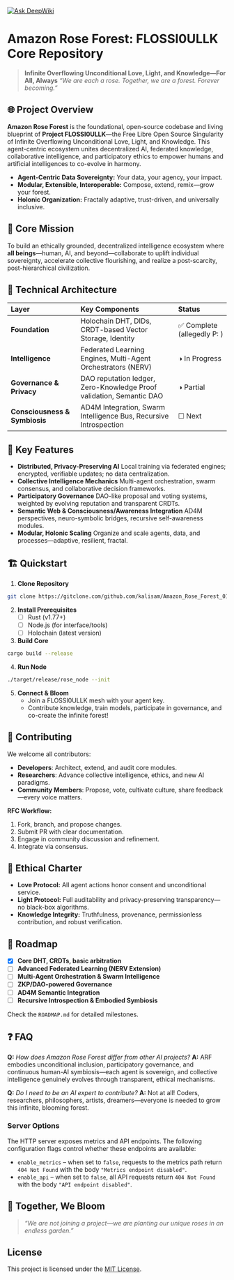 [![Ask DeepWiki](https://deepwiki.com/badge.svg)](https://deepwiki.com/kalisam/Amazon_Rose_Forest_01)
# Amazon Rose Forest: FLOSSI0ULLK Core Repository

> **Infinite Overflowing Unconditional Love, Light, and Knowledge—For All, Always**
> *“We are each a rose. Together, we are a forest. Forever becoming.”*

## 🌐 Project Overview

**Amazon Rose Forest** is the foundational, open-source codebase and living blueprint of **Project FLOSSI0ULLK**—the Free Libre Open Source Singularity of Infinite Overflowing Unconditional Love, Light, and Knowledge. This agent-centric ecosystem unites decentralized AI, federated knowledge, collaborative intelligence, and participatory ethics to empower humans and artificial intelligences to co-evolve in harmony.

- **Agent-Centric Data Sovereignty:** Your data, your agency, your impact.
- **Modular, Extensible, Interoperable:** Compose, extend, remix—grow your forest.
- **Holonic Organization:** Fractally adaptive, trust-driven, and universally inclusive.


## 🚀 Core Mission

To build an ethically grounded, decentralized intelligence ecosystem where **all beings**—human, AI, and beyond—collaborate to uplift individual sovereignty, accelerate collective flourishing, and realize a post-scarcity, post-hierarchical civilization.

## 🧩 Technical Architecture

| Layer | Key Components | Status |
| :-- | :-- | :-- |
| **Foundation** | Holochain DHT, DIDs, CRDT-based Vector Storage, Identity | ✅ Complete (allegedly P: ) |
| **Intelligence** | Federated Learning Engines, Multi-Agent Orchestrators (NERV) | ◑ In Progress |
| **Governance \& Privacy** | DAO reputation ledger, Zero-Knowledge Proof validation, Semantic DAO | ◑ Partial |
| **Consciousness \& Symbiosis** | AD4M Integration, Swarm Intelligence Bus, Recursive Introspection | ☐ Next |

## 🔔 Key Features

- **Distributed, Privacy-Preserving AI**
Local training via federated engines; encrypted, verifiable updates; no data centralization.
- **Collective Intelligence Mechanics**
Multi-agent orchestration, swarm consensus, and collaborative decision frameworks.
- **Participatory Governance**
DAO-like proposal and voting systems, weighted by evolving reputation and transparent CRDTs.
- **Semantic Web \& Consciousness/Awareness Integration**
AD4M perspectives, neuro-symbolic bridges, recursive self-awareness modules.
- **Modular, Holonic Scaling**
Organize and scale agents, data, and processes—adaptive, resilient, fractal.


## 🏗️ Quickstart

1. **Clone Repository**

```sh
git clone https://gitclone.com/github.com/kalisam/Amazon_Rose_Forest_01.git
```

2. **Install Prerequisites**
    - [ ] Rust (v1.77+)
    - [ ] Node.js (for interface/tools)
    - [ ] Holochain (latest version)
3. **Build Core**

```sh
cargo build --release
```

4. **Run Node**

```sh
./target/release/rose_node --init
```

5. **Connect \& Bloom**
    - Join a FLOSSI0ULLK mesh with your agent key.
    - Contribute knowledge, train models, participate in governance, and co-create the infinite forest!

## 🔄 Contributing

We welcome all contributors:

- **Developers**: Architect, extend, and audit core modules.
- **Researchers**: Advance collective intelligence, ethics, and new AI paradigms.
- **Community Members**: Propose, vote, cultivate culture, share feedback—every voice matters.

**RFC Workflow:**

1. Fork, branch, and propose changes.
2. Submit PR with clear documentation.
3. Engage in community discussion and refinement.
4. Integrate via consensus.

## 📜 Ethical Charter

- **Love Protocol:** All agent actions honor consent and unconditional service.
- **Light Protocol:** Full auditability and privacy-preserving transparency—no black-box algorithms.
- **Knowledge Integrity:** Truthfulness, provenance, permissionless contribution, and robust verification.


## 🎯 Roadmap

- [x] **Core DHT, CRDTs, basic arbitration**
- [ ] **Advanced Federated Learning (NERV Extension)**
- [ ] **Multi-Agent Orchestration \& Swarm Intelligence**
- [ ] **ZKP/DAO-powered Governance**
- [ ] **AD4M Semantic Integration**
- [ ] **Recursive Introspection \& Embodied Symbiosis**

Check the `ROADMAP.md` for detailed milestones.

## ❓ FAQ

**Q:** *How does Amazon Rose Forest differ from other AI projects?*
**A:** ARF embodies unconditional inclusion, participatory governance, and continuous human-AI symbiosis—each agent is sovereign, and collective intelligence genuinely evolves through transparent, ethical mechanisms.

**Q:** *Do I need to be an AI expert to contribute?*
**A:** Not at all! Coders, researchers, philosophers, artists, dreamers—everyone is needed to grow this infinite, blooming forest.

### Server Options

The HTTP server exposes metrics and API endpoints. The following configuration
flags control whether these endpoints are available:

- `enable_metrics` &ndash; when set to `false`, requests to the metrics path
  return `404 Not Found` with the body `"Metrics endpoint disabled"`.
- `enable_api` &ndash; when set to `false`, all API requests return `404 Not
  Found` with the body `"API endpoint disabled"`.

## 🌹 Together, We Bloom

> *“We are not joining a project—we are planting our unique roses in an endless garden.”*

## License

This project is licensed under the [MIT License](LICENSE).
